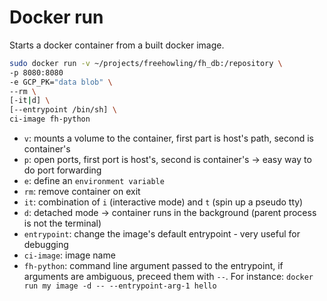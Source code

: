 # Docker run
Starts a docker container from a built docker image.

``` sh
sudo docker run -v ~/projects/freehowling/fh_db:/repository \
-p 8080:8080
-e GCP_PK="data blob" \ 
--rm \ 
[-it|d] \
[--entrypoint /bin/sh] \
ci-image fh-python
```

- `v`: mounts a volume to the container, first part is host's path, second is container's
- `p`: open ports, first port is host's, second is container's -> easy way to do port forwarding
- `e`: define an `environment variable`
- `rm`: remove container on exit
- `it`: combination of `i` (interactive mode) and `t` (spin up a pseudo tty)
- `d`: detached mode -> container runs in the background (parent process is not the terminal)
- `entrypoint`: change the image's default entrypoint - very useful for debugging
- `ci-image`: image name
- `fh-python`: command line argument passed to the entrypoint, if arguments are ambiguous, preceed them
    with `--`. For instance: `docker run my image -d -- --entrypoint-arg-1 hello`

